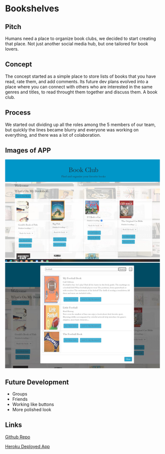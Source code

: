 # Bookshelves

## Pitch
Humans need a place to organize book clubs, we decided to start creating that place. Not just another social media hub, but one tailored for book lovers.

## Concept
The concept started as a simple place to store lists of books that you have read, rate them, and add comments.
Its future dev plans evolved into a place where you can connect with others who are interested in the same genres and titles, to read throught them together and discuss them. A book club.

## Process
We started out dividing up all the roles among the 5 members of our team, but quickly the lines became blurry and everyone was working on everything, and there was a lot of colaboration.

## Images of APP

![image of app](./public/img/b1.jpg)
![image of app](./public/img/b2.jpg)

## Future Development
- Groups
- Friends
- Working like buttons
- More polished look

## Links

[Github Repo](https://github.com/ToMakPo/UWCB-Project-2)

[Heroku Deployed App](https://postnet-project-2.herokuapp.com/)

